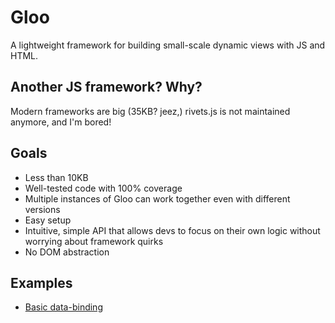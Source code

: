 # Gloo

A lightweight framework for building small-scale dynamic views with JS and HTML.

## Another JS framework? Why?

Modern frameworks are big (35KB? jeez,) rivets.js is not maintained anymore, and I'm bored!

## Goals

- Less than 10KB
- Well-tested code with 100% coverage
- Multiple instances of Gloo can work together even with different versions
- Easy setup
- Intuitive, simple API that allows devs to focus on their own logic without worrying about framework quirks
- No DOM abstraction

## Examples

- [Basic data-binding](docs/basic-examples.md)
